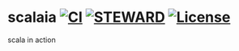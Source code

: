 # scalaia [![CI][ciImg]][ciLink] [![STEWARD][stewardImg]][stewardLink] [![License][licenseImg]][licenseLink]

scala in action

[ciImg]: https://github.com/zhaihao/scalaia/actions/workflows/ci.yml/badge.svg
[ciLink]: https://github.com/zhaihao/scalaia/actions

[versionImg]: https://img.shields.io/github/v/tag/zhaihao/scalaia?label=version
[versionLink]: https://github.com/zhaihao/scalaia/packages

[stewardImg]: https://img.shields.io/badge/Scala_Steward-helping-blueviolet.svg?style=flat&logo=data:image/png;base64,iVBORw0KGgoAAAANSUhEUgAAAA4AAAAQCAMAAAARSr4IAAAAVFBMVEUAAACHjojlOy5NWlrKzcYRKjGFjIbp293YycuLa3pYY2LSqql4f3pCUFTgSjNodYRmcXUsPD/NTTbjRS+2jomhgnzNc223cGvZS0HaSD0XLjbaSjElhIr+AAAAAXRSTlMAQObYZgAAAHlJREFUCNdNyosOwyAIhWHAQS1Vt7a77/3fcxxdmv0xwmckutAR1nkm4ggbyEcg/wWmlGLDAA3oL50xi6fk5ffZ3E2E3QfZDCcCN2YtbEWZt+Drc6u6rlqv7Uk0LdKqqr5rk2UCRXOk0vmQKGfc94nOJyQjouF9H/wCc9gECEYfONoAAAAASUVORK5CYII=
[stewardLink]: https://scala-steward.org

[licenseImg]: https://img.shields.io/badge/License-MPL%202.0-green.svg
[licenseLink]: LICENSE
